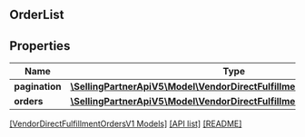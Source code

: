 ## OrderList

## Properties

Name | Type | Description | Notes
------------ | ------------- | ------------- | -------------
**pagination** | [**\SellingPartnerApiV5\Model\VendorDirectFulfillmentOrdersV1\Pagination**](Pagination.md) |  | [optional]
**orders** | [**\SellingPartnerApiV5\Model\VendorDirectFulfillmentOrdersV1\Order[]**](Order.md) |  | [optional]

[[VendorDirectFulfillmentOrdersV1 Models]](../) [[API list]](../../Api) [[README]](../../../README.md)

